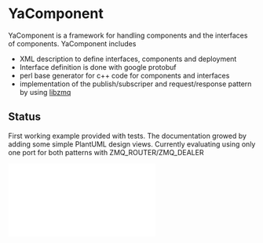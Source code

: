 YaComponent
===========

YaComponent is a framework for handling components and the interfaces of components.
YaComponent includes
 * XML description to define interfaces, components and deployment
 * Interface definition is done with google protobuf
 * perl base generator for c++ code for components and interfaces
 * implementation of the publish/subscriper and request/response pattern by using [libzmq](http://zeromq.org//)

Status
------

First working example provided with tests.
The documentation growed by adding some simple PlantUML design views.
Currently evaluating using only one port for both patterns with ZMQ_ROUTER/ZMQ_DEALER


![Main Concepts](doc/Concept.md)


